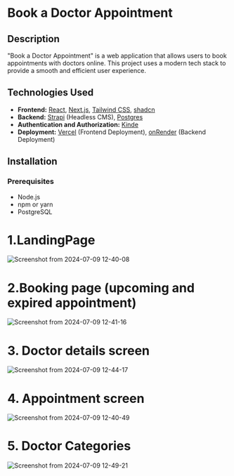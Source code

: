 # Book a Doctor Appointment

## Description
"Book a Doctor Appointment" is a web application that allows users to book appointments with doctors online. This project uses a modern tech stack to provide a smooth and efficient user experience.

## Technologies Used
- **Frontend:** [React](https://reactjs.org/), [Next.js](https://nextjs.org/), [Tailwind CSS](https://tailwindcss.com/), [shadcn](https://shadcn.dev/)
- **Backend:** [Strapi](https://strapi.io/) (Headless CMS), [Postgres](https://www.postgresql.org/)
- **Authentication and Authorization:** [Kinde](https://kinde.com/)
- **Deployment:** [Vercel](https://vercel.com/) (Frontend Deployment), [onRender](https://render.com/) (Backend Deployment)

## Installation

### Prerequisites
- Node.js
- npm or yarn
- PostgreSQL

# 1.LandingPage
![Screenshot from 2024-07-09 12-40-08](https://github.com/Lansarbac2020/doctor-appointment/assets/127045164/89def16e-be5d-489e-861c-19aed2768f08)
# 2.Booking page (upcoming and expired appointment)
![Screenshot from 2024-07-09 12-41-16](https://github.com/Lansarbac2020/doctor-appointment/assets/127045164/4bf245f5-c2b4-42a2-aff6-af216ae0e811)
# 3. Doctor details screen
![Screenshot from 2024-07-09 12-44-17](https://github.com/Lansarbac2020/doctor-appointment/assets/127045164/42ad416b-f2cf-40d0-99df-08806e16e5c3)
# 4. Appointment screen
![Screenshot from 2024-07-09 12-40-49](https://github.com/Lansarbac2020/doctor-appointment/assets/127045164/8488ecbe-37bb-4d41-baa9-2bcd7f596ab3)
# 5. Doctor Categories
![Screenshot from 2024-07-09 12-49-21](https://github.com/Lansarbac2020/doctor-appointment/assets/127045164/2bb24580-916c-4ffa-8975-d4ca49c5cf18)




